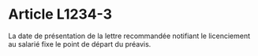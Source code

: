 # Article L1234-3

La date de présentation de la lettre recommandée notifiant le licenciement au salarié fixe le point de départ du préavis.